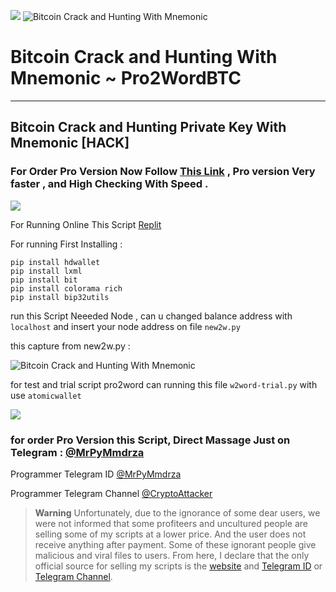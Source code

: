 ![](https://img.shields.io/badge/Build-Online-orange/?style=plastic&link=https://replit.com/join/etzboqvnbs-pymmdrza)
![Bitcoin Crack and Hunting With Mnemonic](https://github.com/Pymmdrza/Pro2WordBTC/blob/mainx/pro2wordCover1.png 'Bitcoin Crack and Hunting With Mnemonic')

# Bitcoin Crack and Hunting With Mnemonic ~ Pro2WordBTC

---

## Bitcoin Crack and Hunting Private Key With Mnemonic [HACK]


### For Order Pro Version Now Follow [This Link](https://mmdrza.com/product/pro2word-crack-private-key-bitcoin-wallet-with-mnemonic/)  , Pro version Very faster , and High Checking With Speed .

![](https://github.com/Pymmdrza/Pro2WordBTC/blob/mainx/Pro2Word_PROVERSION-ScreenCapture.gif)

For Running Online This Script [Replit](https://replit.com/join/etzboqvnbs-pymmdrza)

For running First Installing :

```
pip install hdwallet
pip install lxml
pip install bit
pip install colorama rich
pip install bip32utils
```

run this Script Neeeded Node , can u changed balance address with `localhost` and insert your node address on file `new2w.py` 

this capture from new2w.py :

![Bitcoin Crack and Hunting With Mnemonic](https://raw.githubusercontent.com/Pymmdrza/Pro2WordBTC/mainx/pro2word-node_exclusive.gif 'Bitcoin Crack and Hunting With Mnemonic')

for test and trial script pro2word can running this file `w2word-trial.py` with use `atomicwallet`

![](https://github.com/Pymmdrza/Pro2WordBTC/blob/mainx/p2word-trial.gif)


### for order Pro Version this Script, Direct Massage Just on Telegram : [@MrPyMmdrza](https://t.me/MrPyMmdrza)  

Programmer Telegram ID [@MrPyMmdrza](https://t.me/MrPyMmdrza)

Programmer Telegram Channel [@CryptoAttacker](https://t.me/CryptoAttacker)

> **Warning**
> Unfortunately, due to the ignorance of some dear users, we were not informed that some profiteers and uncultured people are selling some of my scripts at a lower price. And the user does not receive anything after payment. Some of these ignorant people give malicious and viral files to users. From here, I declare that the only official source for selling my scripts is the [website](https://mmdrza.com) and [Telegram ID](https://t.me/MrPyMmdrza) or [Telegram Channel](https://t.me/CryptoAttacker).
